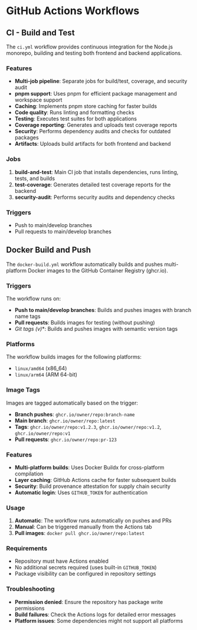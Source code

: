 # GitHub Actions Workflows

## CI - Build and Test

The `ci.yml` workflow provides continuous integration for the Node.js monorepo, building and testing both frontend and backend applications.

### Features

- **Multi-job pipeline**: Separate jobs for build/test, coverage, and security audit
- **pnpm support**: Uses pnpm for efficient package management and workspace support
- **Caching**: Implements pnpm store caching for faster builds
- **Code quality**: Runs linting and formatting checks
- **Testing**: Executes test suites for both applications
- **Coverage reporting**: Generates and uploads test coverage reports
- **Security**: Performs dependency audits and checks for outdated packages
- **Artifacts**: Uploads build artifacts for both frontend and backend

### Jobs

1. **build-and-test**: Main CI job that installs dependencies, runs linting, tests, and builds
2. **test-coverage**: Generates detailed test coverage reports for the backend
3. **security-audit**: Performs security audits and dependency checks

### Triggers

- Push to main/develop branches
- Pull requests to main/develop branches

## Docker Build and Push

The `docker-build.yml` workflow automatically builds and pushes multi-platform Docker images to the GitHub Container Registry (ghcr.io).

### Triggers

The workflow runs on:
- **Push to main/develop branches**: Builds and pushes images with branch name tags
- **Pull requests**: Builds images for testing (without pushing)
- **Git tags (v*)**: Builds and pushes images with semantic version tags

### Platforms

The workflow builds images for the following platforms:
- `linux/amd64` (x86_64)
- `linux/arm64` (ARM 64-bit)

### Image Tags

Images are tagged automatically based on the trigger:
- **Branch pushes**: `ghcr.io/owner/repo:branch-name`
- **Main branch**: `ghcr.io/owner/repo:latest`
- **Tags**: `ghcr.io/owner/repo:v1.2.3`, `ghcr.io/owner/repo:v1.2`, `ghcr.io/owner/repo:v1`
- **Pull requests**: `ghcr.io/owner/repo:pr-123`

### Features

- **Multi-platform builds**: Uses Docker Buildx for cross-platform compilation
- **Layer caching**: GitHub Actions cache for faster subsequent builds
- **Security**: Build provenance attestation for supply chain security
- **Automatic login**: Uses `GITHUB_TOKEN` for authentication

### Usage

1. **Automatic**: The workflow runs automatically on pushes and PRs
2. **Manual**: Can be triggered manually from the Actions tab
3. **Pull images**: `docker pull ghcr.io/owner/repo:latest`

### Requirements

- Repository must have Actions enabled
- No additional secrets required (uses built-in `GITHUB_TOKEN`)
- Package visibility can be configured in repository settings

### Troubleshooting

- **Permission denied**: Ensure the repository has package write permissions
- **Build failures**: Check the Actions logs for detailed error messages
- **Platform issues**: Some dependencies might not support all platforms
